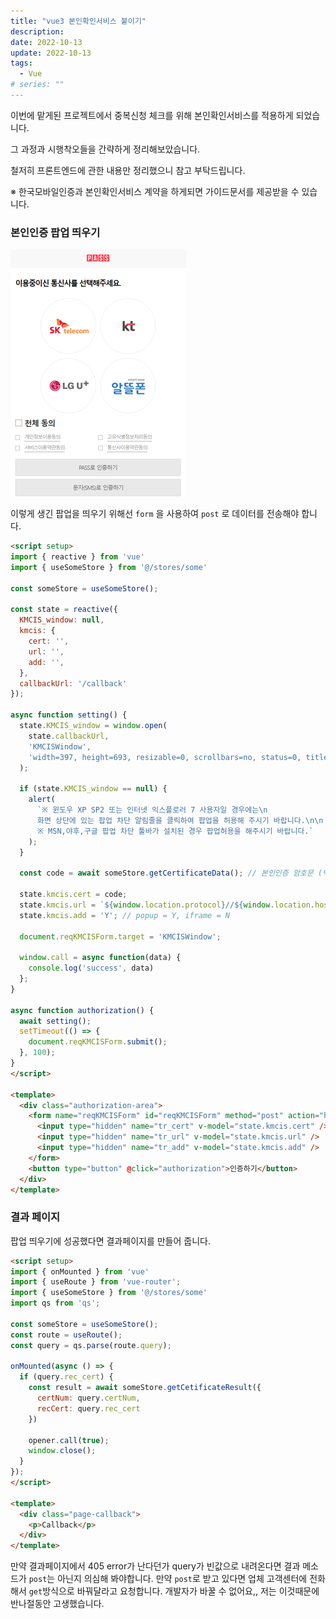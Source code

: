 ```yaml
---
title: "vue3 본인확인서비스 붙이기"
description:
date: 2022-10-13
update: 2022-10-13
tags:
  - Vue
# series: ""
---
```


이번에 맡게된 프로젝트에서 중복신청 체크를 위해 본인확인서비스를 적용하게 되었습니다.

그 과정과 시행착오들을 간략하게 정리해보았습니다.

철저히 프론트엔드에 관한 내용만 정리했으니 참고 부탁드립니다.

※ 한국모바일인증과 본인확인서비스 계약을 하게되면 가이드문서를 제공받을 수 있습니다.

### 본인인증 팝업 띄우기

![본인인증 팝업](popup.png)

이렇게 생긴 팝업을 띄우기 위해선 `form` 을 사용하여 `post` 로 데이터를 전송해야 합니다.

```html
<script setup>
import { reactive } from 'vue'
import { useSomeStore } from '@/stores/some'

const someStore = useSomeStore();

const state = reactive({
  KMCIS_window: null,
  kmcis: {
    cert: '',
    url: '',
    add: '',
  },
  callbackUrl: '/callback'
});

async function setting() {
  state.KMCIS_window = window.open(
    state.callbackUrl,
    'KMCISWindow',
    'width=397, height=693, resizable=0, scrollbars=no, status=0, titlebar=0, toolbar=0, left=435, top=250',
  );

  if (state.KMCIS_window == null) {
    alert(
      `※ 윈도우 XP SP2 또는 인터넷 익스플로러 7 사용자일 경우에는\n
      화면 상단에 있는 팝업 차단 알림줄을 클릭하여 팝업을 허용해 주시기 바랍니다.\n\n
      ※ MSN,야후,구글 팝업 차단 툴바가 설치된 경우 팝업허용을 해주시기 바랍니다.`
    );
  }

  const code = await someStore.getCertificateData(); // 본인인증 암호문 (백엔드에서 작업)

  state.kmcis.cert = code;
  state.kmcis.url = `${window.location.protocol}//${window.location.host}${state.callbackUrl}`; // 서비스 결과 수신 URL
  state.kmcis.add = 'Y'; // popup = Y, iframe = N

  document.reqKMCISForm.target = 'KMCISWindow';

  window.call = async function(data) {
    console.log('success', data)
  };
}

async function authorization() {
  await setting();
  setTimeout(() => {
    document.reqKMCISForm.submit();
  }, 100);
}
</script>

<template>
  <div class="authorization-area">
    <form name="reqKMCISForm" id="reqKMCISForm" method="post" action="https://www.kmcert.com/kmcis/web/kmcisReq.jsp">
      <input type="hidden" name="tr_cert" v-model="state.kmcis.cert" />
      <input type="hidden" name="tr_url" v-model="state.kmcis.url" />
      <input type="hidden" name="tr_add" v-model="state.kmcis.add" />
    </form>
    <button type="button" @click="authorization">인증하기</button>
  </div>
</template>
```

### 결과 페이지

팝업 띄우기에 성공했다면 결과페이지를 만들어 줍니다.

```html
<script setup>
import { onMounted } from 'vue'
import { useRoute } from 'vue-router';
import { useSomeStore } from '@/stores/some'
import qs from 'qs';

const someStore = useSomeStore();
const route = useRoute();
const query = qs.parse(route.query);

onMounted(async () => {
  if (query.rec_cert) {
    const result = await someStore.getCetificateResult({
      certNum: query.certNum,
      recCert: query.rec_cert
    })

    opener.call(true);
    window.close();
  }
});
</script>
  
<template>
  <div class="page-callback">
    <p>Callback</p>
  </div>
</template>
```

만약 결과페이지에서 405 error가 난다던가 query가 빈값으로 내려온다면 결과 메소드가 `post`는 아닌지 의심해 봐야합니다.
만약 `post`로 받고 있다면 업체 고객센터에 전화해서 `get`방식으로 바꿔달라고 요청합니다.
개발자가 바꿀 수 없어요,, 저는 이것때문에 반나절동안 고생했습니다.